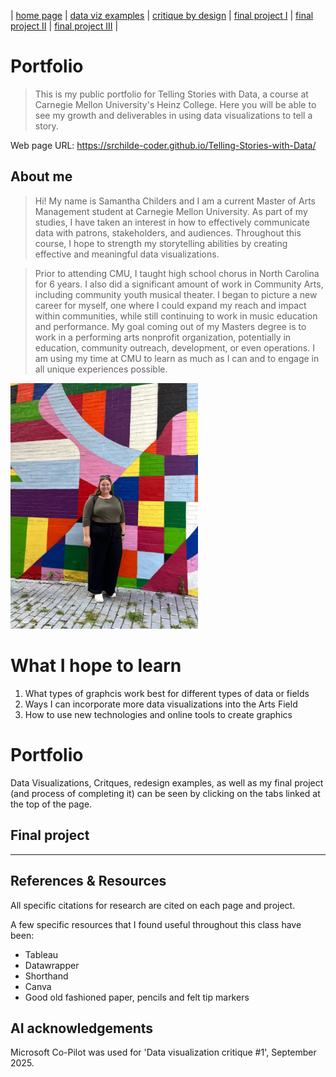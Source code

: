 | [home page](README.md) | [data viz examples](dataviz-examples.md) | [critique by design](critique-by-design) | [final project I](final-project-part-one) | [final project II](final-project-part-two) | [final project III](final-project-part-three) |


# Portfolio
> This is my public portfolio for Telling Stories with Data, a course at Carnegie Mellon University's Heinz College. Here you will be able to see my growth and deliverables in using data visualizations to tell a story. 

Web page URL: https://srchilde-coder.github.io/Telling-Stories-with-Data/
  
## About me
> Hi! My name is Samantha Childers and I am a current Master of Arts Management student at Carnegie Mellon University. As part of my studies, I have taken an interest in how to effectively communicate data with patrons, stakeholders, and audiences. Throughout this course, I hope to strength my storytelling abilities by creating effective and meaningful data visualizations. 

> Prior to attending CMU, I taught high school chorus in North Carolina for 6 years. I also did a significant amount of work in Community Arts, including community youth musical theater. I began to picture a new career for myself, one where I could expand my reach and impact within communities, while still continuing to work in music education and performance. My goal coming out of my Masters degree is to work in a performing arts nonprofit organization, potentially in education, community outreach, development, or even operations. I am using my time at CMU to learn as much as I can and to engage in all unique experiences possible. 

<img src="IMG_3810.JPG" width="300"/>


# What I hope to learn

1. What types of graphcis work best for different types of data or fields
2. Ways I can incorporate more data visualizations into the Arts Field
3. How to use new technologies and online tools to create graphics

# Portfolio

Data Visualizations, Critques, redesign examples, as well as my final project (and process of completing it) can be seen by clicking on the tabs linked at the top of the page. 


## Final project


--- 

## References & Resources
All specific citations for research are cited on each page and project. 

A few specific resources that I found useful throughout this class have been:
- Tableau
- Datawrapper
- Shorthand
- Canva
- Good old fashioned paper, pencils and felt tip markers

## AI acknowledgements
Microsoft Co-Pilot was used for 'Data visualization critique #1', September 2025. 

